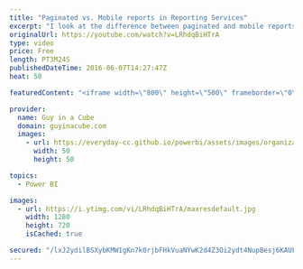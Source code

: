 ```yaml
---
title: "Paginated vs. Mobile reports in Reporting Services"
excerpt: "I look at the difference between paginated and mobile reports within Reporting Services 2016. Mobile reports are new with SQL Server Reporting Services 2016 and you may be confused as to what they are as compared to paginated reports.  LET'S CONNECT!  Guy in a Cube -- http://twitter.com/guyinacube --"
originalUrl: https://youtube.com/watch?v=LRhdqBiHTrA
type: video
price: Free
length: PT3M24S
publishedDateTime: 2016-06-07T14:27:47Z
heat: 50

featuredContent: "<iframe width=\"800\" height=\"500\" frameborder=\"0\" src=\"https://www.youtube.com/embed/LRhdqBiHTrA\" allow=\"accelerometer; autoplay; encrypted-media; gyroscope; picture-in-picture\" allowfullscreen></iframe>"

provider:
  name: Guy in a Cube
  domain: guyinacube.com
  images:
    - url: https://everyday-cc.github.io/powerbi/assets/images/organizations/guyinacube.com-50x50.jpg
      width: 50
      height: 50

topics:
  - Power BI

images:
  - url: https://i.ytimg.com/vi/LRhdqBiHTrA/maxresdefault.jpg
    width: 1280
    height: 720
    isCached: true

secured: "/lxJ2ydilBSXybKMW1gKn7k0rjbFHkVuaNYwK2d4Z3Oi2ydt4NupBesj6KAUF5HvnUv7yI9jsL0RNhIHLJdGlrRIEwat5kg1C6l1J2jq1KrtGgSuSzFoYbtBXt+4NW65E7GvQ/phIwFHDO7uE8lcVYAo8li9JuqpLcXotgphWxOFpuOSpY25QOWfwYxysNHhXfyK2wz+7o6wlj7QuggNjvuwFNJ5CN31hnjnufXlFyjuQF0/lScE3ISz4CO1Y8WcWgo4vdHLoRIQmQcENIMZg5cwiU9xxJcltmksxDDgZRgBTh53ikXq651R0yH0iGtINBUkk2fApk+MJjEA/DhtyhTZonlGdlHGEwsGfrrpHDnCiHQ2AF4enGyMShm1xAs4F6yKXRmJ3WM14IPtV8mwJRspvnBM6gEvnhwKvO0UOno=;likl4i0Hh25CloL4HBcg4g=="
---
```



